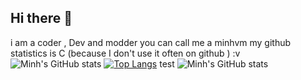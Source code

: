 ## Hi there 👋
i am a coder , Dev and modder
you can call me a minhvm
my github statistics is C (because I don't use it often on github ) :v
![Minh's GitHub stats](https://github-readme-stats.vercel.app/api?username=minhvmware&show_icons=true&theme=dark)
[![Top Langs](https://github-readme-stats.vercel.app/api/top-langs/?username=minhvmware&theme=dark)](https://github.com/anuraghazra/github-readme-stats)
test
![Minh's GitHub stats](https://github-readme-stats.vercel.app/api?username=UnitieG&show_icons=true&theme=dark)
